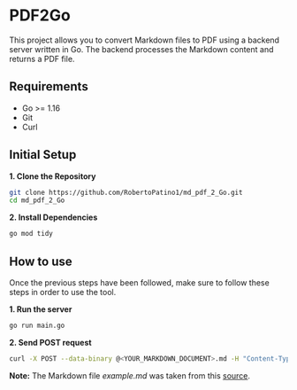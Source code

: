 # PDF2Go

This project allows you to convert Markdown files to PDF using a backend server written in Go. The backend processes the Markdown content and returns a PDF file.

## Requirements

- Go >= 1.16
- Git
- Curl

## Initial Setup

**1. Clone the Repository**

```bash
git clone https://github.com/RobertoPatino1/md_pdf_2_Go.git
cd md_pdf_2_Go
```

**2. Install Dependencies**

```bash
go mod tidy
```

## How to use

Once the previous steps have been followed, make sure to follow these steps in order to use the tool.

**1. Run the server**

```bash
go run main.go
```

**2. Send POST request**

```bash
curl -X POST --data-binary @<YOUR_MARKDOWN_DOCUMENT>.md -H "Content-Type: text/plain" http://localhost:8080/convert -o <OUTPUT_PDF_FILENAME>.pdf
```

**Note:** The Markdown file *example.md* was taken from this [source](https://gist.github.com/allysonsilva/85fff14a22bbdf55485be947566cc09e).
